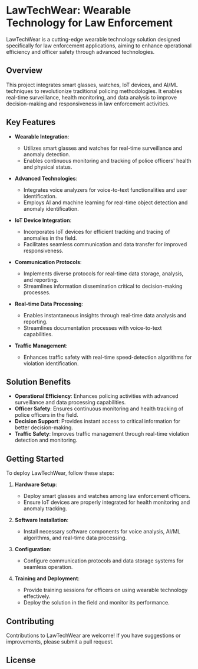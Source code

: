# LawTechWear: Wearable Technology for Law Enforcement

LawTechWear is a cutting-edge wearable technology solution designed specifically for law enforcement applications, aiming to enhance operational efficiency and officer safety through advanced technologies.

## Overview

This project integrates smart glasses, watches, IoT devices, and AI/ML techniques to revolutionize traditional policing methodologies. It enables real-time surveillance, health monitoring, and data analysis to improve decision-making and responsiveness in law enforcement activities.

## Key Features

- **Wearable Integration**:
  - Utilizes smart glasses and watches for real-time surveillance and anomaly detection.
  - Enables continuous monitoring and tracking of police officers' health and physical status.

- **Advanced Technologies**:
  - Integrates voice analyzers for voice-to-text functionalities and user identification.
  - Employs AI and machine learning for real-time object detection and anomaly identification.

- **IoT Device Integration**:
  - Incorporates IoT devices for efficient tracking and tracing of anomalies in the field.
  - Facilitates seamless communication and data transfer for improved responsiveness.

- **Communication Protocols**:
  - Implements diverse protocols for real-time data storage, analysis, and reporting.
  - Streamlines information dissemination critical to decision-making processes.

- **Real-time Data Processing**:
  - Enables instantaneous insights through real-time data analysis and reporting.
  - Streamlines documentation processes with voice-to-text capabilities.

- **Traffic Management**:
  - Enhances traffic safety with real-time speed-detection algorithms for violation identification.

## Solution Benefits

- **Operational Efficiency**: Enhances policing activities with advanced surveillance and data processing capabilities.
- **Officer Safety**: Ensures continuous monitoring and health tracking of police officers in the field.
- **Decision Support**: Provides instant access to critical information for better decision-making.
- **Traffic Safety**: Improves traffic management through real-time violation detection and monitoring.

## Getting Started

To deploy LawTechWear, follow these steps:

1. **Hardware Setup**:
   - Deploy smart glasses and watches among law enforcement officers.
   - Ensure IoT devices are properly integrated for health monitoring and anomaly tracking.

2. **Software Installation**:
   - Install necessary software components for voice analysis, AI/ML algorithms, and real-time data processing.

3. **Configuration**:
   - Configure communication protocols and data storage systems for seamless operation.

4. **Training and Deployment**:
   - Provide training sessions for officers on using wearable technology effectively.
   - Deploy the solution in the field and monitor its performance.

## Contributing

Contributions to LawTechWear are welcome! If you have suggestions or improvements, please submit a pull request.

## License

